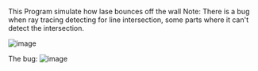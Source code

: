 This Program simulate how lase bounces off the wall
Note: There is a bug when ray tracing detecting for line intersection, some parts where it can't detect the intersection.

![image](https://github.com/user-attachments/assets/215f9587-e3d6-4f30-9a2c-0e9d5ca648f6)


The bug:
![image](https://github.com/user-attachments/assets/f4d3b384-3a05-4576-927a-8ab4b97fea4d)



